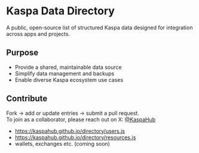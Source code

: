 # Kaspa Data Directory
A public, open-source list of structured Kaspa data designed for integration across apps and projects.

## Purpose
- Provide a shared, maintainable data source  
- Simplify data management and backups  
- Enable diverse Kaspa ecosystem use cases

## Contribute
Fork → add or update entries → submit a pull request.  
To join as a collaborator, please reach out on X: [@KaspaHub](https://x.com/KaspaHub)


- https://kaspahub.github.io/directory/users.js
- https://kaspahub.github.io/directory/resources.js
- wallets, exchanges etc. (coming soon)
